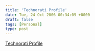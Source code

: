 ```yaml
---
title: 'Technorati Profile'
date: Tue, 24 Oct 2006 00:34:09 +0000
draft: false
tags: [Personal]
type: post
---
```


[Technorati Profile](http://www.technorati.com/claim/8nyi4djwy2)